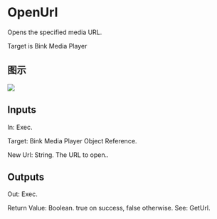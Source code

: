 # OpenUrl

Opens the specified media URL.

Target is Bink Media Player

## 图示

![]($-20221218-19595090.png)

## Inputs

In: Exec.

Target: Bink Media Player Object Reference.

New Url: String. The URL to open..  

## Outputs

Out: Exec.

Return Value: Boolean. true on success, false otherwise. See: GetUrl.

